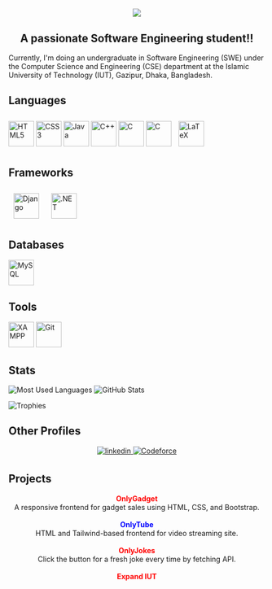 

<h1 align="center">
    <img src="https://readme-typing-svg.herokuapp.com/?font=Righteous&size=35&center=true&vCenter=true&width=500&height=70&duration=4000&lines=Hi+There!+👋;+I'm+Sami-Ul+Haque+Showviq!;" />
</h1>

<!-- 
<h1 align="center">Hi, This is Sami-Ul Haque Showviq!</h1>

--->
<h2 align="center">A passionate Software Engineering student!!</h2>
Currently, I'm doing an undergraduate in Software Engineering (SWE) under the Computer Science and Engineering (CSE) department at the Islamic University of Technology (IUT), Gazipur, Dhaka, Bangladesh.



## Languages
<a href="https://en.wikipedia.org/wiki/HTML5" target="_blank"><img src="https://profilinator.rishav.dev/skills-assets/html5-original-wordmark.svg" alt="HTML5" height="50" /></a>
<a href="https://www.w3schools.com/css/" target="_blank"><img src="https://profilinator.rishav.dev/skills-assets/css3-original-wordmark.svg" alt="CSS3" height="50" /></a>
<a href="https://www.java.com/" target="_blank"><img src="https://profilinator.rishav.dev/skills-assets/java-original-wordmark.svg" alt="Java" height="50" /></a>
<a href="https://www.cplusplus.com/" target="_blank"><img src="https://profilinator.rishav.dev/skills-assets/cplusplus-original.svg" alt="C++" height="50" /></a>
<a href="https://www.cprogramming.com/" target="_blank"><img src="https://profilinator.rishav.dev/skills-assets/c-original.svg" alt="C" height="50" /></a>
<a href="https://learn.microsoft.com/en-us/dotnet/csharp/" target="_blank"><img src="https://w7.pngwing.com/pngs/340/226/png-transparent-purple-and-white-logo-c-computer-programming-software-development-programmer-marklogic-coder-miscellaneous-purple-class.png" alt="C" height="50" /></a>
<a href="https://www.latex-project.org/" target="_blank"><img style="margin: 10px" src="https://profilinator.rishav.dev/skills-assets/latex.png" alt="LaTeX" height="50" /></a>


## Frameworks
<a href="https://dotnet.microsoft.com/download/dotnet-framework" target="_blank"><img style="margin: 10px" src="https://profilinator.rishav.dev/skills-assets/dot-net-original-wordmark.svg" alt="Django" height="50"/></a>
<a href="https://www.djangoproject.com" target="_blank"><img style="margin: 10px" src="https://static.djangoproject.com/img/logos/django-logo-positive.svg" alt=".NET" height="50"/></a>

## Databases
<a href="https://www.mysql.com/" target="_blank"><img src="https://profilinator.rishav.dev/skills-assets/mysql-original-wordmark.svg" alt="MySQL" height="50" /></a>
## Tools
<a href="https://www.apachefriends.org/" target="_blank"><img src="https://profilinator.rishav.dev/skills-assets/xampp.png" alt="XAMPP" height="50" /></a>
<a href="https://github.com/" target="_blank"><img src="https://profilinator.rishav.dev/skills-assets/git-scm-icon.svg" alt="Git" height="50"></a>

## Stats
![Most Used Languages](https://github-readme-stats.vercel.app/api/top-langs?username=Showviq&show_icons=true&locale=en&layout=compact&theme=github_dark&count_private=true&hide_border=true)
![GitHub Stats](https://github-readme-stats.vercel.app/api?username=Showviq&show_icons=true&locale=en&theme=github_dark&count_private=true&hide_border=true)
<!-- (![Streak Stats](https://github-readme-streak-stats.herokuapp.com/?user=Showviq&locale=en&theme=github-dark-blue&hide_border=true)) -->
![Trophies](https://github-profile-trophy.vercel.app/?username=Showviq&locale=en&row=1&theme=darkhub&margin-w=15&no-frame=true)

## Other Profiles
<div align="center">
<a href="https://linkedin.com/in/sami-ul-haque-showviq-041398227" target="_blank"> 
<img src=https://img.shields.io/badge/linkedin-%231E77B5.svg?&style=for-the-badge&logo=linkedin&logoColor=white alt=linkedin style="margin-bottom: 5px;" />
</a>
<a href="https://codeforces.com/profile/Samiulhaque_Showviq" target="_blank"> 
<img src=https://img.shields.io/badge/Codeforces-%23A0522D.svg?&style=for-the-badge&logo=Codeforces&logoColor=white alt=Codeforce style="margin-bottom: 5px;" />
</a>
</div>


## Projects

<div align="center">
  <a href="https://showviq.github.io/OnlyGadget" style="font-weight: bold; color: #ff0000; text-decoration: none;">
    OnlyGadget
  </a>
  <br>
  A responsive frontend for gadget sales using HTML, CSS, and Bootstrap.
  <br><br>
  <a href="https://showviq.github.io/OnlyTube" style="font-weight: bold; color: #0000ff; text-decoration: none;">
    OnlyTube
  </a>
  <br>
  HTML and Tailwind-based frontend for video streaming site.
    <br><br>
     <a href="https://showviq.github.io/OnlyJokes" style="font-weight: bold; color: #ff0000; text-decoration: none;">
    OnlyJokes
  </a>
  <br>
  Click the button for a fresh joke every time by fetching API.
    <br><br>
     <a href="https://showviq.github.io/Expand_IUT" style="font-weight: bold; color: #ff0000; text-decoration: none;">
    Expand IUT
  </a>
  <br>
<!--   Click the button for a fresh joke every time by fetching API. -->
</div>
<!-- 
## Contributions
![snake gif](https://github.com/Showviq/Showviq/blob/output/github-contribution-grid-snake.gif)
<picture>
  <source media="(prefers-color-scheme: dark)" srcset="github-snake-dark.svg" />
  <source media="(prefers-color-scheme: light)" srcset="github-snake.svg" />
  <img alt="github-snake" src="github-snake.svg" />
</picture>
-->
